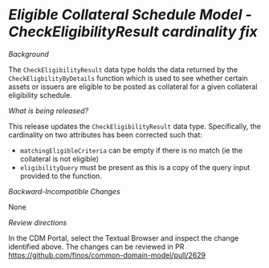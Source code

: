 # *Eligible Collateral Schedule Model - CheckEligibilityResult cardinality fix*

_Background_

The `CheckEligibilityResult` data type holds the data returned by the 
`CheckEligbilityByDetails` function which is used to see whether certain
assets or issuers are eligible to be posted as collateral for a given
collateral eligibility schedule.

_What is being released?_

This release updates the `CheckEligibilityResult` data type.  Specifically,
the cardinality on two attributes has been corrected such that:
- `matchingEligibleCriteria` can be empty if there is no match (ie the
collateral is not eligible)
- `eligibilityQuery` must be present as this is a copy of the query input
provided to the function.

_Backward-Incompatible Changes_

None

_Review directions_

In the CDM Portal, select the Textual Browser and inspect the
change identified above.  The changes can be reviewed in PR https://github.com/finos/common-domain-model/pull/2629
